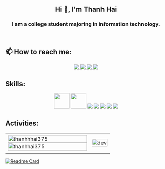 <!-- <img align="left" width="400" src="https://github.githubassets.com/images/modules/profile/profile-first-repo.svg" /> -->
<!-- <img align="right" width="64" src="https://img.icons8.com/color/48/vietnam-circular.png" /> -->

<h2 align="center">Hi 👋, I'm Thanh Hai </h2>
<p align="center">
  <h3 align="center">I am a college student majoring in information technology.</h3>
</p>

<br />

## 📫 How to reach me:

<p align="center">

  <a href="https://www.facebook.com/nthai375" alt="Facebook">
    <img src="https://img.icons8.com/fluent/48/000000/facebook-new.png" target="_blank" />
  </a> 
  <a href="https://github.com/thanhhai375" alt="Github">
    <img src="https://img.icons8.com/fluent/48/000000/github.png"/>
  </a> 
  <a href="......" alt="Youtube channel" target="_blank" >
    <img src="https://img.icons8.com/fluent/48/000000/youtube-play.png"/>
  </a>
  <a href="mailto:thanhhai30007200@gmail.com" alt="Email">
    <img src="https://img.icons8.com/fluent/48/000000/mailing.png"/>
  </a>
</p>

## Skills:
<p align="center">
  
  <img src="https://github.com/user-attachments/assets/49f6af4b-b176-4914-8b8d-05b0f418af3d" width="48" height="48"/>
  <img src="https://github.com/user-attachments/assets/ada272c9-98f1-4f69-b4a8-42e15d2f712d" width="48" height="48" />
  <img src="https://img.icons8.com/color/48/000000/microsoft-sql-server.png"/>
  <img src="https://img.icons8.com/color/48/000000/mysql-logo.png"/>
  <img src="https://img.icons8.com/color/48/000000/github-2.png"/>
  <img src="https://img.icons8.com/color/48/000000/visual-studio-code-2019.png"/>
  <img src="https://img.icons8.com/color/48/null/visual-studio--v2.png"/>
</p>


## Activities:

<table style="width:100%;">
  <tr>
    <td>
      <img src="https://github-readme-stats.vercel.app/api?username=thanhhai375&theme=tokyonight&show_icons=true&hide_border=true&count_private=true" alt="thanhhhai375" width="100%"/>
      <img src="https://streak-stats.demolab.com?user=thanhhai375&theme=tokyonight&hide_border=true" alt="thanhhai375" width="100%"/>
    </td>
    <td>
      <p align="center"> 
        <img src="https://cdn.dribbble.com/users/1059583/screenshots/4171367/coding-freak.gif" alt="dev" width="100%"/>
      </p>
    </td>
  </tr>
</table>


[![Readme Card](https://github-JavaSwing_QuanLyThiSinh.vercel.app/api/pin/?username=anuraghazra&repo=github-JavaSwing_QuanLyThiSinh)](https://github.com/thanhhai375/JavaSwing_QuanLyThiSinh)
